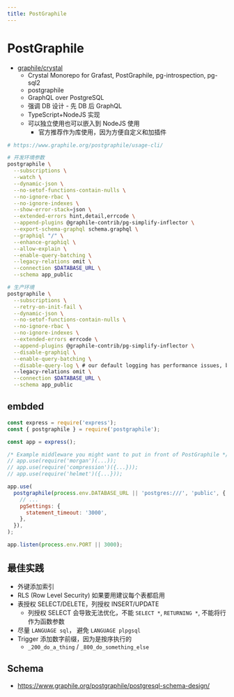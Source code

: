 ```yaml
---
title: PostGraphile
---
```


# PostGraphile

- [graphile/crystal](https://github.com/graphile/crystal)
  - Crystal Monorepo for Grafast, PostGraphile, pg-introspection, pg-sql2
  - postgraphile
  - GraphQL over PostgreSQL
  - 强调 DB 设计 - 先 DB 后 GraphQL
  - TypeScript+NodeJS 实现
  - 可以独立使用也可以嵌入到 NodeJS 使用
    - 官方推荐作为库使用，因为方便自定义和加插件

```bash
# https://www.graphile.org/postgraphile/usage-cli/

# 开发环境参数
postgraphile \
  --subscriptions \
  --watch \
  --dynamic-json \
  --no-setof-functions-contain-nulls \
  --no-ignore-rbac \
  --no-ignore-indexes \
  --show-error-stack=json \
  --extended-errors hint,detail,errcode \
  --append-plugins @graphile-contrib/pg-simplify-inflector \
  --export-schema-graphql schema.graphql \
  --graphiql "/" \
  --enhance-graphiql \
  --allow-explain \
  --enable-query-batching \
  --legacy-relations omit \
  --connection $DATABASE_URL \
  --schema app_public

# 生产环境
postgraphile \
  --subscriptions \
  --retry-on-init-fail \
  --dynamic-json \
  --no-setof-functions-contain-nulls \
  --no-ignore-rbac \
  --no-ignore-indexes \
  --extended-errors errcode \
  --append-plugins @graphile-contrib/pg-simplify-inflector \
  --disable-graphiql \
  --enable-query-batching \
  --disable-query-log \ # our default logging has performance issues, but do make sure you have a logging system in place!
  --legacy-relations omit \
  --connection $DATABASE_URL \
  --schema app_public
```

## embded

```js
const express = require('express');
const { postgraphile } = require('postgraphile');

const app = express();

/* Example middleware you might want to put in front of PostGraphile */
// app.use(require('morgan')(...));
// app.use(require('compression')({...}));
// app.use(require('helmet')({...}));

app.use(
  postgraphile(process.env.DATABASE_URL || 'postgres:///', 'public', {
    // ...
    pgSettings: {
      statement_timeout: '3000',
    },
  }),
);

app.listen(process.env.PORT || 3000);
```

## 最佳实践

- 外键添加索引
- RLS (Row Level Security) 如果要用建议每个表都启用
- 表授权 SELECT/DELETE，列授权 INSERT/UPDATE
  - 列授权 SELECT 会导致无法优化，不能 `SELECT *`, `RETURNING *`, 不能将行作为函数参数
- 尽量 `LANGUAGE sql`， 避免 `LANGUAGE plpgsql`
- Trigger 添加数字前缀，因为是按序执行的
  - `_200_do_a_thing` / `_800_do_something_else`

## Schema

- https://www.graphile.org/postgraphile/postgresql-schema-design/
